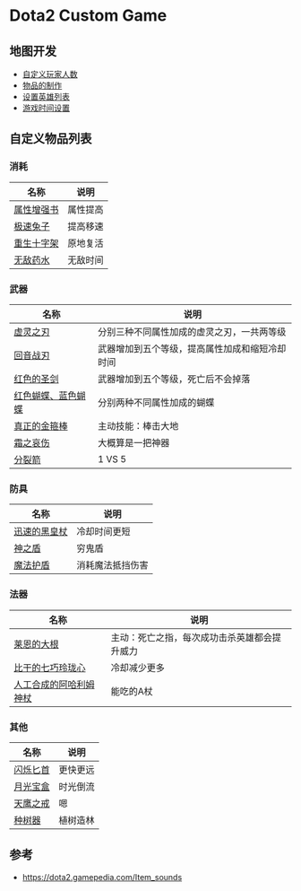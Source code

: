 # Dota2 Custom Game







## 地图开发

- [自定义玩家人数](Learn/自定义玩家人数.md)
- [物品的制作](Learn/物品的制作.md)
- [设置英雄列表](Learn/设置英雄列表.md)
- [游戏时间设置](Learn/游戏时间设置.md)



## 自定义物品列表



### 消耗

| 名称                                               | 说明     |
| -------------------------------------------------- | -------- |
| [属性增强书](Item/books_of_stats/README.md)        | 属性提高 |
| [极速兔子](Item/speed_rabbit/README.md)            | 提高移速 |
| [重生十字架](Item/mjz_reincarnate_stone/README.md) | 原地复活 |
| [无敌药水](Item/mjz_invincible_potion/README.md)   | 无敌时间 |



### 武器

| 名称                                                | 说明                                           |
| --------------------------------------------------- | ---------------------------------------------- |
| [虚灵之刃](Item/mjz_ethereal_blade/README.md)       | 分别三种不同属性加成的虚灵之刃，一共两等级     |
| [回音战刃](Item/echo_sabre/README.md)               | 武器增加到五个等级，提高属性加成和缩短冷却时间 |
| [红色的圣剑](Item/red_divine_rapier/README.md)      | 武器增加到五个等级，死亡后不会掉落             |
| [红色蝴蝶、蓝色蝴蝶](Item/butterfly/README.md)      | 分别两种不同属性加成的蝴蝶                     |
| [真正的金箍棒](Item/real_monkey_king_bar/README.md) | 主动技能：棒击大地                             |
| [霜之哀伤](Item/mjz_frostmourne/README.md)          | 大概算是一把神器                               |
| [分裂箭](Item/split_shot/README.md)                 | 1 VS 5                                         |



### 防具

| 名称                                                 | 说明             |
| ---------------------------------------------------- | ---------------- |
| [迅速的黑皇杖](Item/black_king_bar_faster/README.md) | 冷却时间更短     |
| [神之盾](Item/god_shield/README.md)                  | 穷鬼盾           |
| [魔法护盾](Item/mana_shield/README.md)               | 消耗魔法抵挡伤害 |



### 法器

| 名称                                                         | 说明                                         |
| ------------------------------------------------------------ | -------------------------------------------- |
| [莱恩的大根](Item/mjz_dagon/README.md)                       | 主动：死亡之指，每次成功击杀英雄都会提升威力 |
| [比干的七巧玲珑心](Item/bigan_octarine_core/README.md)       | 冷却减少更多                                 |
| [人工合成的阿哈利姆神杖](Item/aghanim's_scepter_synth/README.md) | 能吃的A杖                                    |



### 其他

| 名称                                              | 说明     |
| ------------------------------------------------- | -------- |
| [闪烁匕首](Item/blink_dagger/README.md)           | 更快更远 |
| [月光宝盒](Item/moonlight_treasure_box/README.md) | 时光倒流 |
| [天鹰之戒](Item/ring_of_aquila/README.md)         | 嗯       |
| [种树器](Item/branches_machine/README.md)         | 植树造林 |





## 参考

- https://dota2.gamepedia.com/Item_sounds
